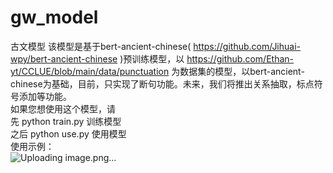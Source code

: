 # gw_model
古文模型
该模型是基于bert-ancient-chinese( https://github.com/Jihuai-wpy/bert-ancient-chinese )预训练模型，以 https://github.com/Ethan-yt/CCLUE/blob/main/data/punctuation 为数据集的模型，以bert-ancient-chinese为基础，目前，只实现了断句功能。未来，我们将推出关系抽取，标点符号添加等功能。  
如果您想使用这个模型，请  
先  python train.py 训练模型  
之后
python use.py 使用模型  
使用示例：  
![Uploading image.png…]()


